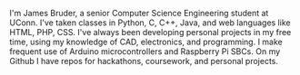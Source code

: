 I'm James Bruder, a senior Computer Science Engineering student at UConn. 
I've taken classes in Python, C, C++, Java, and web languages like HTML, PHP, CSS.
I've always been developing personal projects in my free time, using my knowledge of CAD, electronics, and programming.
I make frequent use of Arduino microcontrollers and Raspberry Pi SBCs.
On my Github I have repos for hackathons, coursework, and personal projects.
